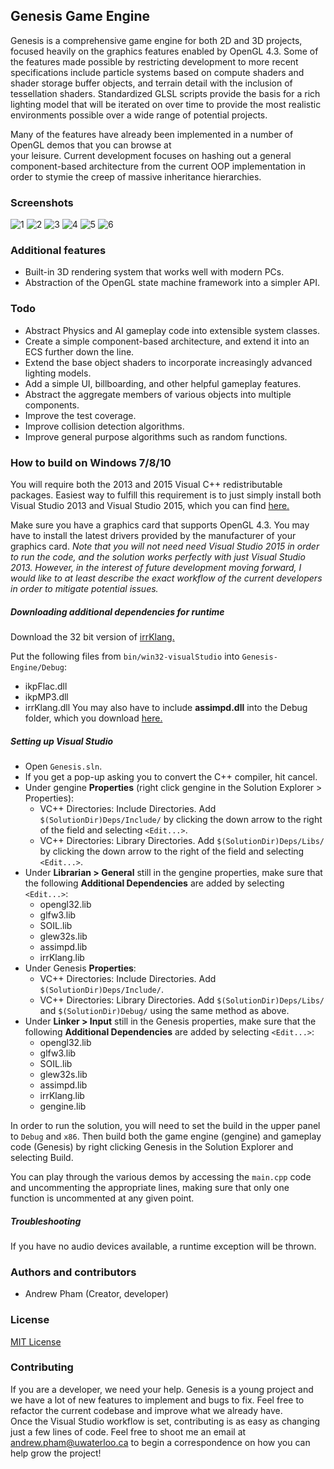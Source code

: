 Genesis Game Engine
-------------------

Genesis is a comprehensive game engine for both 2D and 3D projects, focused heavily on the graphics 
features enabled by OpenGL 4.3.  Some of the features made possible by restricting development to 
more recent specifications include particle systems based on compute shaders and shader storage buffer 
objects, and terrain detail with the inclusion of tessellation shaders.  Standardized GLSL scripts 
provide the basis for a rich lighting model that will be iterated on over time to provide the most 
realistic environments possible over a wide range of potential projects.  

Many of the features have already been implemented in a number of OpenGL demos that you can browse at  
your leisure.  Current development focuses on hashing out a general component-based architecture from the 
current OOP implementation in order to stymie the creep of massive inheritance hierarchies.  

### Screenshots
![1](https://raw.githubusercontent.com/andrewpham/Genesis-Engine/master/Screenshots/screenshot1.png)
![2](https://raw.githubusercontent.com/andrewpham/Genesis-Engine/master/Screenshots/screenshot2.png)
![3](https://raw.githubusercontent.com/andrewpham/Genesis-Engine/master/Screenshots/screenshot3.png)
![4](https://raw.githubusercontent.com/andrewpham/Genesis-Engine/master/Screenshots/screenshot4.png)
![5](https://raw.githubusercontent.com/andrewpham/Genesis-Engine/master/Screenshots/screenshot5.png)
![6](https://raw.githubusercontent.com/andrewpham/Genesis-Engine/master/Screenshots/screenshot6.png)

### Additional features
* Built-in 3D rendering system that works well with modern PCs.
* Abstraction of the OpenGL state machine framework into a simpler API.

### Todo
* Abstract Physics and AI gameplay code into extensible system classes.
* Create a simple component-based architecture, and extend it into an ECS further down the line.
* Extend the base object shaders to incorporate increasingly advanced lighting models.
* Add a simple UI, billboarding, and other helpful gameplay features.
* Abstract the aggregate members of various objects into multiple components.
* Improve the test coverage.
* Improve collision detection algorithms.
* Improve general purpose algorithms such as random functions.

### How to build on Windows 7/8/10
You will require both the 2013 and 2015 Visual C++ redistributable packages.  Easiest way to fulfill this 
requirement is to just simply install both Visual Studio 2013 and Visual Studio 2015, which you can find 
[here.](https://www.visualstudio.com/en-us/downloads/download-visual-studio-vs.aspx)

Make sure you have a graphics card that supports OpenGL 4.3. You may have to install the latest drivers 
provided by the manufacturer of your graphics card.  *Note that you will not need need Visual Studio 2015 
in order to run the code, and the solution works perfectly with just Visual Studio 2013.  However, in the 
interest of future development moving forward, I would like to at least describe the exact workflow of the 
current developers in order to mitigate potential issues.*

##### Downloading additional dependencies for runtime
Download the 32 bit version of [irrKlang.](http://www.ambiera.com/irrklang/downloads.html)

Put the following files from `bin/win32-visualStudio` into `Genesis-Engine/Debug`:
* ikpFlac.dll
* ikpMP3.dll
* irrKlang.dll
You may also have to include **assimpd.dll** into the Debug folder, which you download [here.](http://assimp.sourceforge.net/main_downloads.html)

##### Setting up Visual Studio
* Open `Genesis.sln`.
* If you get a pop-up asking you to convert the C++ compiler, hit cancel.
* Under gengine **Properties** (right click gengine in the Solution Explorer > Properties):
	- VC++ Directories:  Include Directories.  Add `$(SolutionDir)Deps/Include/` by clicking the down arrow to the right of the field and selecting `<Edit...>`.
	- VC++ Directories:  Library Directories.  Add `$(SolutionDir)Deps/Libs/` by clicking the down arrow to the right of the field and selecting `<Edit...>`.
* Under **Librarian > General** still in the gengine properties, make sure that the following **Additional Dependencies** are added by selecting `<Edit...>`:
	- opengl32.lib
	- glfw3.lib
	- SOIL.lib
	- glew32s.lib
	- assimpd.lib
	- irrKlang.lib
* Under Genesis **Properties**:
	- VC++ Directories: Include Directories. Add `$(SolutionDir)Deps/Include/`.
	- VC++ Directories: Library Directories. Add `$(SolutionDir)Deps/Libs/` and `$(SolutionDir)Debug/` using the same method as above.
* Under **Linker > Input** still in the Genesis properties, make sure that the following **Additional Dependencies** are added by selecting `<Edit...>`:
	- opengl32.lib
	- glfw3.lib
	- SOIL.lib
	- glew32s.lib
	- assimpd.lib
	- irrKlang.lib
	- gengine.lib
	
In order to run the solution, you will need to set the build in the upper panel to `Debug` and `x86`. 
Then build both the game engine (gengine) and gameplay code (Genesis)  by right clicking Genesis 
in the Solution Explorer and selecting Build.

You can play through the various demos by accessing the `main.cpp` code and uncommenting the appropriate 
lines, making sure that only one function is uncommented at any given point.

##### Troubleshooting
If you have no audio devices available, a runtime exception will be thrown.

### Authors and contributors
* Andrew Pham (Creator, developer)

### License
[MIT License](http://opensource.org/licenses/MIT)

### Contributing
If you are a developer, we need your help. Genesis is a young project and we have a lot of new features 
to implement and bugs to fix.  Feel free to refactor the current codebase and improve what we already have.  
Once the Visual Studio workflow is set, contributing is as easy as changing just a few lines of code.  Feel 
free to shoot me an email at andrew.pham@uwaterloo.ca to begin a correspondence on how you can help grow 
the project!
